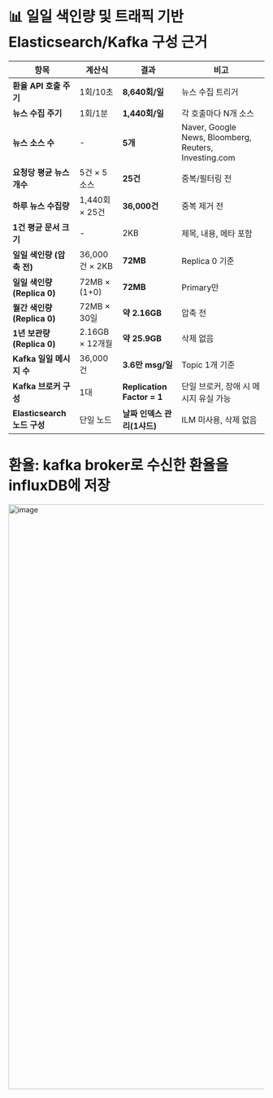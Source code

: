 # 📊 일일 색인량 및 트래픽 기반 Elasticsearch/Kafka 구성 근거
| 항목                      | 계산식           | 결과                         | 비고                                                    |
| ----------------------- | ------------- | -------------------------- | ----------------------------------------------------- |
| **환율 API 호출 주기**        | 1회/10초        | **8,640회/일**               | 뉴스 수집 트리거                                             |
| **뉴스 수집 주기**            | 1회/1분         | **1,440회/일**               | 각 호출마다 N개 소스                                          |
| **뉴스 소스 수**             | -             | **5개**                     | Naver, Google News, Bloomberg, Reuters, Investing.com |
| **요청당 평균 뉴스 개수**        | 5건 × 5소스      | **25건**                    | 중복/필터링 전                                              |
| **하루 뉴스 수집량**           | 1,440회 × 25건  | **36,000건**                | 중복 제거 전                                               |
| **1건 평균 문서 크기**         | -             | 2KB                        | 제목, 내용, 메타 포함                                         |
| **일일 색인량 (압축 전)**       | 36,000건 × 2KB | **72MB**                   | Replica 0 기준                                          |
| **일일 색인량 (Replica 0)**  | 72MB × (1+0)  | **72MB**                   | Primary만                                              |
| **월간 색인량 (Replica 0)**  | 72MB × 30일    | **약 2.16GB**               | 압축 전                                                  |
| **1년 보관량 (Replica 0)**  | 2.16GB × 12개월 | **약 25.9GB**               | 삭제 없음                                                 |
| **Kafka 일일 메시지 수**      | 36,000건       | **3.6만 msg/일**             | Topic 1개 기준                                           |
| **Kafka 브로커 구성**        | 1대            | **Replication Factor = 1** | 단일 브로커, 장애 시 메시지 유실 가능                                |
| **Elasticsearch 노드 구성** | 단일 노드         | **날짜 인덱스 관리(1샤드)**         | ILM 미사용, 삭제 없음                                        |

# 환율: kafka broker로 수신한 환율을 influxDB에 저장
<img width="2401" height="1149" alt="image" src="https://github.com/user-attachments/assets/36a78412-6324-4cbf-a037-84904e1c9d7d" />
